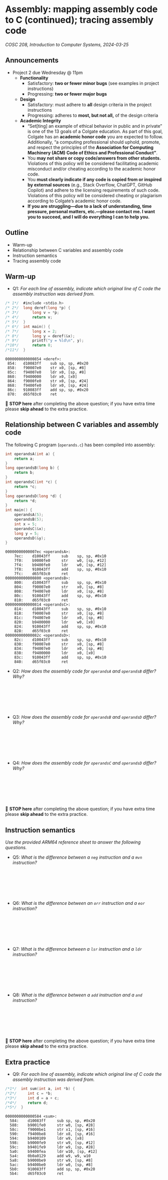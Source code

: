 # Assembly: mapping assembly code to C (continued); tracing assembly code
_COSC 208, Introduction to Computer Systems, 2024-03-25_

## Announcements
* Project 2 due Wednesday @ 11pm
    * **Functionality**
        * Satisfactory: **two or fewer minor bugs** (see examples in project instructions)
        * Progressing: **two or fewer major bugs**
    * **Design**
        * Satisfactory: must adhere to **all** design criteria in the project instructions
        * Progressing: adheres to **most, but not all,** of the design criteria
    * **Academic Integrity**
        * “Set[ting] an example of ethical behavior in public and in private” is one of the 13 goals of a Colgate education. As part of this goal, Colgate has an **academic honor code** you are expected to follow. Additionally, “a computing professional should uphold, promote, and respect the principles of the **Association for Computing Machinery (ACM) Code of Ethics and Professional Conduct”**.
        * You **may not share or copy code/answers from other students.** Violations of this policy will be considered facilitating academic misconduct and/or cheating according to the academic honor code.
        * You **must clearly indicate if any code is copied from or inspired by external sources** (e.g., Stack Overflow, ChatGPT, GitHub Copilot) and adhere to the licensing requirements of such code. Violations of this policy will be considered cheating or plagiarism according to Colgate’s academic honor code.
        * **If you are struggling—due to a lack of understanding, time pressure, personal matters, etc.—please contact me. I want you to succeed, and I will do everything I can to help you.**

## Outline
* Warm-up
* Relationship between C variables and assembly code
* Instruction semantics
* Tracing assembly code

## Warm-up

* Q1: _For each line of assembly, indicate which original line of C code the assembly instruction was derived from._


```c
/* 1*/  #include <stdio.h>
/* 2*/  long deref(long *p) {
/* 3*/      long v = *p;
/* 4*/      return v;
/* 5*/  }
/* 6*/  int main() {
/* 7*/      long x = 2;
/* 8*/      long y = deref(&x);
/* 9*/      printf("y = %ld\n", y);
/*10*/      return 0;
/*11*/  }
```

```
0000000000000854 <deref>:
 854:   d10083ff    sub sp, sp, #0x20
 858:   f90007e0    str x0, [sp, #8]
 85c:   f94007e0    ldr x0, [sp, #8]
 860:   f9400000    ldr x0, [x0]
 864:   f9000fe0    str x0, [sp, #24]
 868:   f9400fe0    ldr x0, [sp, #24]
 86c:   910083ff    add sp, sp, #0x20
 870:   d65f03c0    ret
```

🛑 **STOP here** after completing the above question; if you have extra time please **skip ahead** to the extra practice.

<div style="page-break-after:always;"></div>

## Relationship between C variables and assembly code

The following C program (`operands.c`) has been compiled into assembly:


```c
int operandsA(int a) {
    return a;
}
long operandsB(long b) {
    return b;
}
int operandsC(int *c) {
    return *c;
}
long operandsD(long *d) {
    return *d;
}
int main() {
    operandsA(5);
    operandsB(5);
    int x = 5;
    operandsC(&x);
    long y = 5;
    operandsD(&y);
}
```

```
00000000000007ec <operandsA>:
    7ec:    d10043ff     sub    sp, sp, #0x10
    7f0:    b9000fe0     str    w0, [sp, #12]
    7f4:    b9400fe0     ldr    w0, [sp, #12]
    7f8:    910043ff     add    sp, sp, #0x10
    7fc:    d65f03c0     ret    
0000000000000800 <operandsB>:
    800:    d10043ff     sub    sp, sp, #0x10
    804:    f90007e0     str    x0, [sp, #8]
    808:    f94007e0     ldr    x0, [sp, #8]
    80c:    910043ff     add    sp, sp, #0x10
    810:    d65f03c0     ret
0000000000000814 <operandsC>:
    814:    d10043ff     sub    sp, sp, #0x10
    818:    f90007e0     str    x0, [sp, #8]
    81c:    f94007e0     ldr    x0, [sp, #8]
    820:    b9400000     ldr    w0, [x0]
    824:    910043ff     add    sp, sp, #0x10
    828:    d65f03c0     ret
000000000000082c <operandsD>:
    82c:    d10043ff     sub    sp, sp, #0x10
    830:    f90007e0     str    x0, [sp, #8]
    834:    f94007e0     ldr    x0, [sp, #8]
    838:    f9400000     ldr    x0, [x0]
    83c:    910043ff     add    sp, sp, #0x10
    840:    d65f03c0     ret
```

<div style="page-break-after:always;"></div>

* Q2: _How does the assembly code for `operandsA` and `operandsB` differ? Why?_

<p style="height:6em;"></p>

* Q3: _How does the assembly code for `operandsB` and `operandsD` differ? Why?_

<p style="height:6em;"></p>

* Q4: _How does the assembly code for `operandsC` and `operandsD` differ? Why?_

<p style="height:6em;"></p>

🛑 **STOP here** after completing the above question; if you have extra time please **skip ahead** to the extra practice.

## Instruction semantics

_Use the provided ARM64 reference sheet to answer the following questions._
* Q5: _What is the difference between a `neg` instruction and a `mvn` instruction?_

<div style="height:6em;"></div>

* Q6: _What is the difference between an `orr` instruction and a `eor` instruction?_

<div style="height:6em;"></div>

* Q7: _What is the difference between a `lsr` instruction and a `ldr` instruction?_

<div style="height:6em;"></div>

* Q8: _What is the difference between a `add` instruction and a `and` instruction?_

<div style="height:6em;"></div>

🛑 **STOP here** after completing the above question; if you have extra time please **skip ahead** to the extra practice.

<div style="page-break-after:always;"></div>

## Extra practice

* Q9: _For each line of assembly, indicate which original line of C code the assembly instruction was derived from._


```c
/*1*/  int sum(int a, int *b) {
/*2*/     int c = *b;
/*3*/     int d = a + c;
/*4*/     return d;
/*5*/  }
```

```
0000000000000584 <sum>:
  584:    d10083ff     sub sp, sp, #0x20
  588:    b9001fe0     str w0, [sp, #28]
  58c:    f9000be1     str x1, [sp, #16]
  590:    f9400be8     ldr x8, [sp, #16]
  594:    b9400109     ldr w9, [x8]
  598:    b9000fe9     str w9, [sp, #12]
  59c:    b9401fe9     ldr w9, [sp, #28]
  5a0:    b9400fea     ldr w10, [sp, #12]
  5a4:    0b0a0129     add w9, w9, w10
  5a8:    b9000be9     str w9, [sp, #8]
  5ac:    b9400be0     ldr w0, [sp, #8]
  5b0:    910083ff     add sp, sp, #0x20
  5b4:    d65f03c0     ret
```
